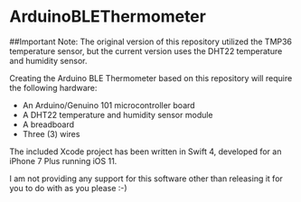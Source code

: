 # ArduinoBLEThermometer
##Important Note:
The original version of this repository utilized the TMP36 temperature sensor, but the current version uses the DHT22 temperature and humidity sensor.

Creating the Arduino BLE Thermometer based on this repository will require the following hardware:
* An Arduino/Genuino 101 microcontroller board
* A DHT22 temperature and humidity sensor module
* A breadboard
* Three (3) wires

The included Xcode project has been written in Swift 4, developed for an iPhone 7 Plus running iOS 11.

I am not providing any support for this software other than releasing it for you to do with as you please :-)
